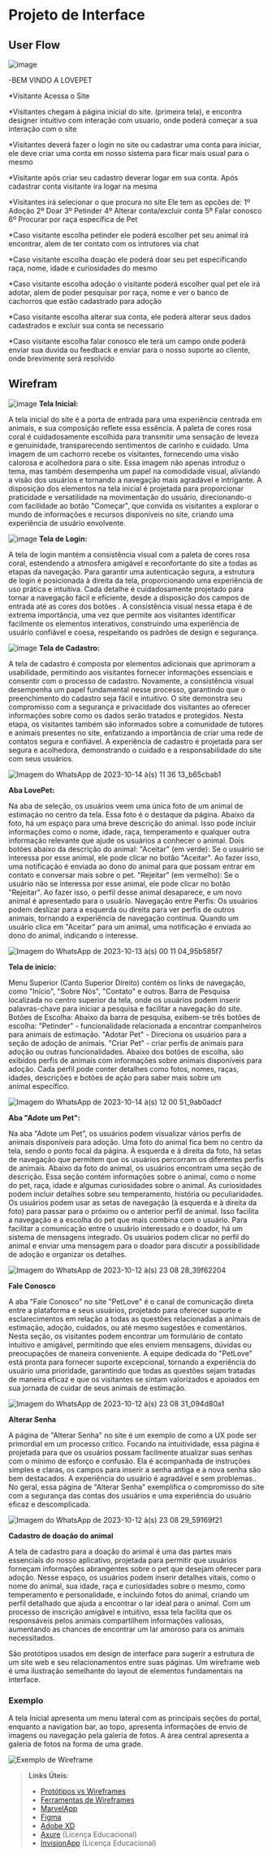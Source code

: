 
# Projeto de Interface



## User Flow

![image](https://github.com/ICEI-PUC-Minas-PBR-SI/pbr-si-ads-2023-2-p1-tiaw-gp2-petlove/assets/142853472/7e3e31ed-6c63-4754-8039-637d2893d369)



-BEM VINDO A LOVEPET

*Visitante Acessa o Site

*Visitantes chegam à página inicial do site. (primeira tela),
 e encontra designer intuitivo com interação com usuario, onde poderá começar a sua interação com o site

*Visitantes deverá fazer o login no site ou cadastrar uma conta para iniciar,
ele deve criar uma conta em nosso sistema para ficar mais usual para o mesmo

*Visitante após criar seu cadastro deverar logar em sua conta.
Após cadastrar conta visitante ira logar na mesma

*Visitantes irá selecionar o que procura no site
Ele tem as opcões de:
1º Adoção
2º Doar
3º Petinder
4º Alterar conta/excluir conta
5º Falar conosco
6º Procurar por raça especifica de Pet

*Caso visitante escolha petinder ele poderá escolher pet seu animal irá encontrar, alem de ter contato com os intrutores via chat

*Caso visitante escolha doação ele poderá doar seu pet especificando raça, nome, idade e curiosidades do mesmo

*Caso visitante escolha adoção o visitante poderá escolher qual pet ele irá adotar, alem de poder pesquisar por raça, nome e ver o banco de cachorros que estão cadastrado para adoção

*Caso visitante escolha alterar sua conta, ele poderá alterar seus dados cadastrados e excluir sua conta se necessario

*Caso visitante escolha falar conosco ele terá um campo onde poderá enviar sua duvida ou feedback e enviar para o nosso suporte ao cliente, onde brevimente será resolvido












> 

## Wirefram
![image](https://github.com/ICEI-PUC-Minas-PBR-SI/pbr-si-ads-2023-2-p1-tiaw-gp2-petlove/assets/142853263/4c4577ad-09df-4f6c-a9b1-142378b42dbe)
**Tela Inicial:**

A tela inicial do site é a porta de entrada para uma experiência centrada em animais, e sua composição reflete essa essência. A paleta de cores rosa coral é cuidadosamente escolhida para transmitir uma sensação de leveza e genuinidade, transparecendo sentimentos de carinho e cuidado. Uma imagem de um  cachorro recebe os visitantes, fornecendo uma visão calorosa e acolhedora para o site. Essa imagem não apenas introduz o tema, mas também desempenha um papel na comodidade visual, aliviando a visão dos usuários e tornando a navegação mais agradável e intrigante. A disposição dos elementos na tela inicial é projetada para proporcionar praticidade e versatilidade na movimentação do usuário, direcionando-o com facilidade ao botão "Começar", que convida os visitantes a explorar o mundo de informações e recursos disponíveis no site, criando uma experiência de usuário envolvente.


![image](https://github.com/ICEI-PUC-Minas-PBR-SI/pbr-si-ads-2023-2-p1-tiaw-gp2-petlove/assets/142853263/6ffa8fa1-5798-47f5-af8f-d14d4bc5e40d)
 **Tela de Login:**

A tela de login mantém a consistência visual com a paleta de cores rosa coral, estendendo a atmosfera amigável e reconfortante do site a todas as etapas da navegação. Para garantir uma autenticação segura, a estrutura de login é posicionada à direita da tela, proporcionando uma experiência de uso prática e intuitiva. Cada detalhe é cuidadosamente projetado para tornar a navegação fácil e eficiente, desde a disposição dos campos de entrada até as cores dos botões . A consistência visual nessa etapa é de extrema importância, uma vez que permite aos visitantes identificar facilmente os elementos interativos, construindo uma experiência de usuário confiável e coesa, respeitando os padrões de design e segurança.


![image](https://github.com/ICEI-PUC-Minas-PBR-SI/pbr-si-ads-2023-2-p1-tiaw-gp2-petlove/assets/142853263/1cbe576d-7be3-4bbf-82b7-3154e8387ac4)
**Tela de Cadastro:**

A tela de cadastro é composta por elementos adicionais que aprimoram a usabilidade, permitindo aos visitantes fornecer informações essenciais e consentir com o processo de cadastro. Novamente, a consistência visual desempenha um papel fundamental nesse processo, garantindo que o preenchimento do cadastro seja fácil e intuitivo. O site demonstra seu compromisso com a segurança e privacidade dos visitantes ao oferecer informações sobre como os dados serão tratados e protegidos. Nesta etapa, os visitantes também são informados sobre a comunidade de tutores e  animais presentes no site, enfatizando a importância de criar uma rede de contatos segura e confiável. A experiência de cadastro é projetada para ser segura e acolhedora, demonstrando o cuidado e a responsabilidade do site com seus usuários.


![Imagem do WhatsApp de 2023-10-14 à(s) 11 36 13_b65cbab1](https://github.com/ICEI-PUC-Minas-PBR-SI/pbr-si-ads-2023-2-p1-tiaw-gp2-petlove/assets/142853515/9d4c8588-d1ab-40ec-a072-a178296e28ce)

**Aba LovePet:**

Na aba de seleção, os usuários veem uma única foto de um animal de estimação no centro da tela. Essa foto é o destaque da página.
Abaixo da foto, há um espaço para uma breve descrição do animal. Isso pode incluir informações como o nome, idade, raça, temperamento e qualquer outra informação relevante que ajude os usuários a conhecer o animal.
Dois botões abaixo da descrição do animal:
"Aceitar" (em verde): Se o usuário se interessa por esse animal, ele pode clicar no botão "Aceitar". Ao fazer isso, uma notificação é enviada ao dono do animal para que possam entrar em contato e conversar mais sobre o pet.
"Rejeitar" (em vermelho): Se o usuário não se interessa por esse animal, ele pode clicar no botão "Rejeitar". Ao fazer isso, o perfil desse animal desaparece, e um novo animal é apresentado para o usuário.
Navegação entre Perfis:
Os usuários podem deslizar para a esquerda ou direita para ver perfis de outros animais, tornando a experiência de navegação contínua.
Quando um usuário clica em "Aceitar" para um animal, uma notificação é enviada ao dono do animal, indicando o interesse. 


![Imagem do WhatsApp de 2023-10-13 à(s) 00 11 04_95b585f7](https://github.com/ICEI-PUC-Minas-PBR-SI/pbr-si-ads-2023-2-p1-tiaw-gp2-petlove/assets/142853515/1ed827d3-9987-40d2-940d-442fe8986b0e)

**Tela de inicio:**

Menu Superior (Canto Superior Direito) contém os links de navegação, como "Início", "Sobre Nós", "Contato" e outros.
Barra de Pesquisa localizada no centro superior da tela, onde os usuários podem inserir palavras-chave para iniciar a pesquisa e facilitar a navegação do site. 
Botões de Escolha:
Abaixo da barra de pesquisa, exibem-se três botões de escolha:
"Petinder" -  funcionalidade relacionada a encontrar companheiros para animais de estimação.
"Adotar Pet" - Direciona os usuários para a seção de adoção de animais.
"Criar Pet" - criar perfis de animais para adoção ou outras funcionalidades.
Abaixo dos botões de escolha, são exibidos perfis de animais com informações sobre animais disponíveis para adoção. Cada perfil pode conter detalhes como fotos, nomes, raças, idades, descrições e botões de ação para saber mais sobre um animal específico.


![Imagem do WhatsApp de 2023-10-14 à(s) 12 00 51_9ab0adcf](https://github.com/ICEI-PUC-Minas-PBR-SI/pbr-si-ads-2023-2-p1-tiaw-gp2-petlove/assets/142853515/67c888a7-902c-463b-9140-2d9e88485f3d)

**Aba "Adote um Pet":**

Na aba "Adote um Pet", os usuários podem visualizar vários perfis de animais disponíveis para adoção.
Uma foto do animal fica bem no centro da tela, sendo o ponto focal da página.
À esquerda e à direita da foto, há setas de navegação que permitem que os usuários percorram os diferentes perfis de animais.
Abaixo da foto do animal, os usuários encontram uma seção de descrição.
Essa seção contém informações sobre o animal, como o nome do pet, raça, idade e algumas curiosidades sobre o animal. As curiosidades podem incluir detalhes sobre seu temperamento, história ou peculiaridades.
Os usuários podem usar as setas de navegação (à esquerda e à direita da foto) para passar para o próximo ou o anterior perfil de animal.
Isso facilita a navegação e a escolha do pet que mais combina com o usuário.
Para facilitar a comunicação entre o usuário interessado e o doador, há um sistema de mensagens integrado. Os usuários podem clicar no perfil do animal e enviar uma mensagem para o doador para discutir a possibilidade de adoção e organizar os detalhes.


![Imagem do WhatsApp de 2023-10-12 à(s) 23 08 28_39f62204](https://github.com/ICEI-PUC-Minas-PBR-SI/pbr-si-ads-2023-2-p1-tiaw-gp2-petlove/assets/73302566/fc0aa829-94ae-40ec-9ca5-6051a8b01609)

**Fale Conosco**

A aba "Fale Conosco" no site "PetLove" é o canal de comunicação direta entre a plataforma e seus usuários, projetado para oferecer suporte e esclarecimentos em relação a todas as questões relacionadas a animais de estimação, adoção, cuidados, ou até mesmo sugestões e comentários. Nesta seção, os visitantes podem encontrar um formulário de contato intuitivo e amigável, permitindo que eles enviem mensagens, dúvidas ou preocupações de maneira conveniente. A equipe dedicada do "PetLove" está pronta para fornecer suporte excepcional, tornando a experiência do usuário uma prioridade, garantindo que todas as questões sejam tratadas de maneira eficaz e que os visitantes se sintam valorizados e apoiados em sua jornada de cuidar de seus animais de estimação.


![Imagem do WhatsApp de 2023-10-12 à(s) 23 08 31_094d80a1](https://github.com/ICEI-PUC-Minas-PBR-SI/pbr-si-ads-2023-2-p1-tiaw-gp2-petlove/assets/73302566/66fa84e0-a5c3-4d40-b4f2-402a0e4ddea6)

**Alterar Senha**

A página de "Alterar Senha" no site é um exemplo de como a UX pode ser primordial em um processo crítico. Focando na intuitividade, essa página é projetada para que os usuários possam facilmente atualizar suas senhas com o mínimo de esforço e confusão. Ela é acompanhada de instruções simples e claras, os campos para inserir a senha antiga e a nova senha são bem destacados. A experiência do usuário é agradável e sem problemas.. No geral, essa página de "Alterar Senha" exemplifica o compromisso do site com a segurança das contas dos usuários e uma experiência do usuário eficaz e descomplicada.


![Imagem do WhatsApp de 2023-10-12 à(s) 23 08 29_59169f21](https://github.com/ICEI-PUC-Minas-PBR-SI/pbr-si-ads-2023-2-p1-tiaw-gp2-petlove/assets/73302566/08f93c55-f4e9-4f08-9dd9-9bfc35020b87)

**Cadastro de doação do animal**

A tela de cadastro para a doação do animal é uma das partes mais essenciais do nosso aplicativo, projetada para permitir que usuários forneçam informações abrangentes sobre o pet que desejam oferecer para adoção. Nesse espaço, os usuários podem inserir detalhes vitais, como o nome do animal, sua idade, raça e curiosidades sobre o mesmo, como temperamento e personalidade, e incluindo fotos do animal, criando um perfil detalhado que ajuda a encontrar o lar ideal para o animal. Com um processo de inscrição amigável e intuitivo, essa tela facilita que os responsáveis pelos animais compartilhem informações valiosas, aumentando as chances de encontrar um lar amoroso para os animais necessitados.








São protótipos usados em design de interface para sugerir a estrutura de um site web e seu relacionamentos entre suas páginas. Um wireframe web é uma ilustração semelhante do layout de elementos fundamentais na interface.

### Exemplo

A tela Inicial apresenta um menu lateral com as principais seções do portal, enquanto a navigation bar, ao topo, apresenta informações de envio de imagens ou navegação pela galeria de fotos. A área central apresenta a galeria de fotos na forma de uma grade.

![Exemplo de Wireframe](img/wireframe-example.png)

 
> **Links Úteis**:
> - [Protótipos vs Wireframes](https://www.nngroup.com/videos/prototypes-vs-wireframes-ux-projects/)
> - [Ferramentas de Wireframes](https://rockcontent.com/blog/wireframes/)
> - [MarvelApp](https://marvelapp.com/developers/documentation/tutorials/)
> - [Figma](https://www.figma.com/)
> - [Adobe XD](https://www.adobe.com/br/products/xd.html#scroll)
> - [Axure](https://www.axure.com/edu) (Licença Educacional)
> - [InvisionApp](https://www.invisionapp.com/) (Licença Educacional)
